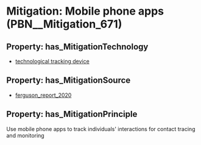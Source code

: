 # Mitigation: __Mobile phone apps__ (PBN__Mitigation_671)

## Property: has_MitigationTechnology

* [technological tracking device](../Technology/PBN__Technology_3376)

## Property: has_MitigationSource

* [ferguson_report_2020](../Article/PBN__Article_80)

## Property: has_MitigationPrinciple

Use mobile phone apps to track individuals' interactions for contact tracing and monitoring

